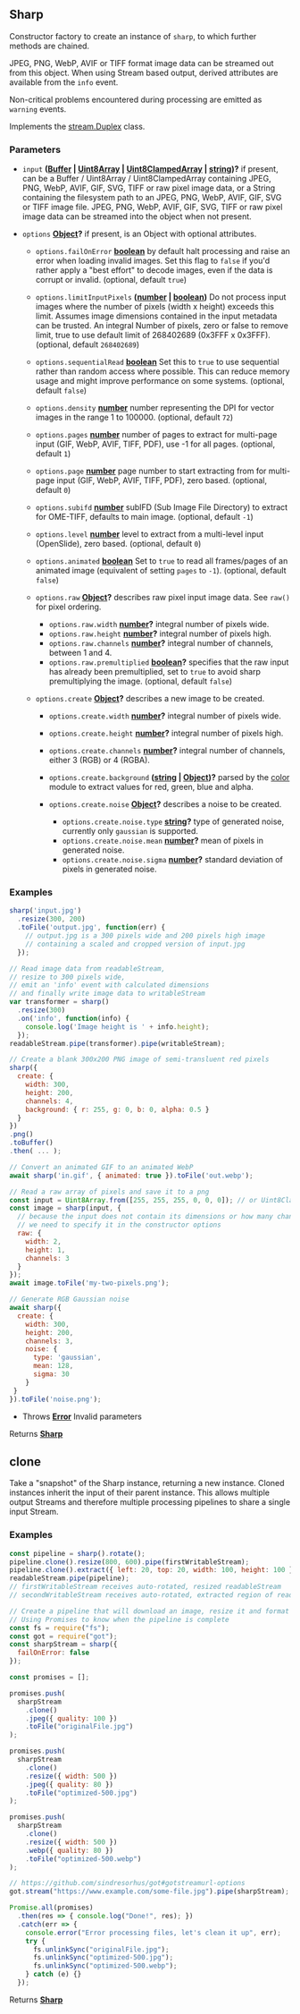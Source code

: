 <!-- Generated by documentation.js. Update this documentation by updating the source code. -->

## Sharp

Constructor factory to create an instance of `sharp`, to which further methods are chained.

JPEG, PNG, WebP, AVIF or TIFF format image data can be streamed out from this object.
When using Stream based output, derived attributes are available from the `info` event.

Non-critical problems encountered during processing are emitted as `warning` events.

Implements the [stream.Duplex][1] class.

### Parameters

*   `input` **([Buffer][2] | [Uint8Array][3] | [Uint8ClampedArray][4] | [string][5])?** if present, can be
    a Buffer / Uint8Array / Uint8ClampedArray containing JPEG, PNG, WebP, AVIF, GIF, SVG, TIFF or raw pixel image data, or
    a String containing the filesystem path to an JPEG, PNG, WebP, AVIF, GIF, SVG or TIFF image file.
    JPEG, PNG, WebP, AVIF, GIF, SVG, TIFF or raw pixel image data can be streamed into the object when not present.
*   `options` **[Object][6]?** if present, is an Object with optional attributes.

    *   `options.failOnError` **[boolean][7]** by default halt processing and raise an error when loading invalid images.
        Set this flag to `false` if you'd rather apply a "best effort" to decode images, even if the data is corrupt or invalid. (optional, default `true`)
    *   `options.limitInputPixels` **([number][8] | [boolean][7])** Do not process input images where the number of pixels
        (width x height) exceeds this limit. Assumes image dimensions contained in the input metadata can be trusted.
        An integral Number of pixels, zero or false to remove limit, true to use default limit of 268402689 (0x3FFF x 0x3FFF). (optional, default `268402689`)
    *   `options.sequentialRead` **[boolean][7]** Set this to `true` to use sequential rather than random access where possible.
        This can reduce memory usage and might improve performance on some systems. (optional, default `false`)
    *   `options.density` **[number][8]** number representing the DPI for vector images in the range 1 to 100000. (optional, default `72`)
    *   `options.pages` **[number][8]** number of pages to extract for multi-page input (GIF, WebP, AVIF, TIFF, PDF), use -1 for all pages. (optional, default `1`)
    *   `options.page` **[number][8]** page number to start extracting from for multi-page input (GIF, WebP, AVIF, TIFF, PDF), zero based. (optional, default `0`)
    *   `options.subifd` **[number][8]** subIFD (Sub Image File Directory) to extract for OME-TIFF, defaults to main image. (optional, default `-1`)
    *   `options.level` **[number][8]** level to extract from a multi-level input (OpenSlide), zero based. (optional, default `0`)
    *   `options.animated` **[boolean][7]** Set to `true` to read all frames/pages of an animated image (equivalent of setting `pages` to `-1`). (optional, default `false`)
    *   `options.raw` **[Object][6]?** describes raw pixel input image data. See `raw()` for pixel ordering.

        *   `options.raw.width` **[number][8]?** integral number of pixels wide.
        *   `options.raw.height` **[number][8]?** integral number of pixels high.
        *   `options.raw.channels` **[number][8]?** integral number of channels, between 1 and 4.
        *   `options.raw.premultiplied` **[boolean][7]?** specifies that the raw input has already been premultiplied, set to `true`
            to avoid sharp premultiplying the image. (optional, default `false`)
    *   `options.create` **[Object][6]?** describes a new image to be created.

        *   `options.create.width` **[number][8]?** integral number of pixels wide.
        *   `options.create.height` **[number][8]?** integral number of pixels high.
        *   `options.create.channels` **[number][8]?** integral number of channels, either 3 (RGB) or 4 (RGBA).
        *   `options.create.background` **([string][5] | [Object][6])?** parsed by the [color][9] module to extract values for red, green, blue and alpha.
        *   `options.create.noise` **[Object][6]?** describes a noise to be created.

            *   `options.create.noise.type` **[string][5]?** type of generated noise, currently only `gaussian` is supported.
            *   `options.create.noise.mean` **[number][8]?** mean of pixels in generated noise.
            *   `options.create.noise.sigma` **[number][8]?** standard deviation of pixels in generated noise.

### Examples

```javascript
sharp('input.jpg')
  .resize(300, 200)
  .toFile('output.jpg', function(err) {
    // output.jpg is a 300 pixels wide and 200 pixels high image
    // containing a scaled and cropped version of input.jpg
  });
```

```javascript
// Read image data from readableStream,
// resize to 300 pixels wide,
// emit an 'info' event with calculated dimensions
// and finally write image data to writableStream
var transformer = sharp()
  .resize(300)
  .on('info', function(info) {
    console.log('Image height is ' + info.height);
  });
readableStream.pipe(transformer).pipe(writableStream);
```

```javascript
// Create a blank 300x200 PNG image of semi-transluent red pixels
sharp({
  create: {
    width: 300,
    height: 200,
    channels: 4,
    background: { r: 255, g: 0, b: 0, alpha: 0.5 }
  }
})
.png()
.toBuffer()
.then( ... );
```

```javascript
// Convert an animated GIF to an animated WebP
await sharp('in.gif', { animated: true }).toFile('out.webp');
```

```javascript
// Read a raw array of pixels and save it to a png
const input = Uint8Array.from([255, 255, 255, 0, 0, 0]); // or Uint8ClampedArray
const image = sharp(input, {
  // because the input does not contain its dimensions or how many channels it has
  // we need to specify it in the constructor options
  raw: {
    width: 2,
    height: 1,
    channels: 3
  }
});
await image.toFile('my-two-pixels.png');
```

```javascript
// Generate RGB Gaussian noise
await sharp({
  create: {
    width: 300,
    height: 200,
    channels: 3,
    noise: {
      type: 'gaussian',
      mean: 128,
      sigma: 30
    }
 }
}).toFile('noise.png');
```

*   Throws **[Error][10]** Invalid parameters

Returns **[Sharp][11]** 

## clone

Take a "snapshot" of the Sharp instance, returning a new instance.
Cloned instances inherit the input of their parent instance.
This allows multiple output Streams and therefore multiple processing pipelines to share a single input Stream.

### Examples

```javascript
const pipeline = sharp().rotate();
pipeline.clone().resize(800, 600).pipe(firstWritableStream);
pipeline.clone().extract({ left: 20, top: 20, width: 100, height: 100 }).pipe(secondWritableStream);
readableStream.pipe(pipeline);
// firstWritableStream receives auto-rotated, resized readableStream
// secondWritableStream receives auto-rotated, extracted region of readableStream
```

```javascript
// Create a pipeline that will download an image, resize it and format it to different files
// Using Promises to know when the pipeline is complete
const fs = require("fs");
const got = require("got");
const sharpStream = sharp({
  failOnError: false
});

const promises = [];

promises.push(
  sharpStream
    .clone()
    .jpeg({ quality: 100 })
    .toFile("originalFile.jpg")
);

promises.push(
  sharpStream
    .clone()
    .resize({ width: 500 })
    .jpeg({ quality: 80 })
    .toFile("optimized-500.jpg")
);

promises.push(
  sharpStream
    .clone()
    .resize({ width: 500 })
    .webp({ quality: 80 })
    .toFile("optimized-500.webp")
);

// https://github.com/sindresorhus/got#gotstreamurl-options
got.stream("https://www.example.com/some-file.jpg").pipe(sharpStream);

Promise.all(promises)
  .then(res => { console.log("Done!", res); })
  .catch(err => {
    console.error("Error processing files, let's clean it up", err);
    try {
      fs.unlinkSync("originalFile.jpg");
      fs.unlinkSync("optimized-500.jpg");
      fs.unlinkSync("optimized-500.webp");
    } catch (e) {}
  });
```

Returns **[Sharp][11]** 

[1]: http://nodejs.org/api/stream.html#stream_class_stream_duplex

[2]: https://nodejs.org/api/buffer.html

[3]: https://developer.mozilla.org/docs/Web/JavaScript/Reference/Global_Objects/Uint8Array

[4]: https://developer.mozilla.org/docs/Web/JavaScript/Reference/Global_Objects/Uint8ClampedArray

[5]: https://developer.mozilla.org/docs/Web/JavaScript/Reference/Global_Objects/String

[6]: https://developer.mozilla.org/docs/Web/JavaScript/Reference/Global_Objects/Object

[7]: https://developer.mozilla.org/docs/Web/JavaScript/Reference/Global_Objects/Boolean

[8]: https://developer.mozilla.org/docs/Web/JavaScript/Reference/Global_Objects/Number

[9]: https://www.npmjs.org/package/color

[10]: https://developer.mozilla.org/docs/Web/JavaScript/Reference/Global_Objects/Error

[11]: #sharp
